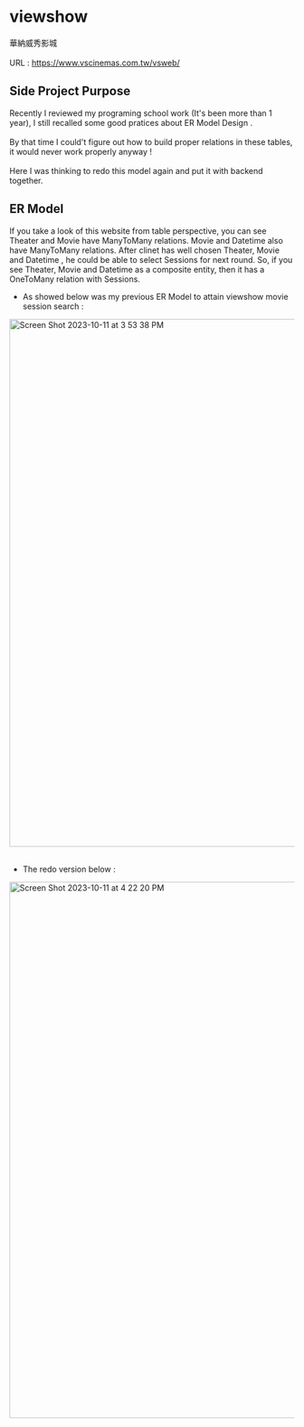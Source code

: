 # viewshow
華納威秀影城<br></br>
URL : https://www.vscinemas.com.tw/vsweb/

## Side Project Purpose
Recently I reviewed my programing school work (It's been more than 1 year), I still recalled some good pratices about ER Model Design . <br></br>
By that time I could't figure out how to build proper relations in these tables, it would never work properly anyway ! <br></br>
Here I was thinking to redo this model again and put it with backend together.   

## ER Model
If you take a look of this website from table perspective, you can see Theater and Movie have ManyToMany relations. Movie and Datetime also have ManyToMany relations. After clinet has well chosen
Theater, Movie and Datetime , he could be able to select Sessions for next round. So, if you see Theater, Movie and Datetime as a composite entity, then it has a OneToMany relation
with Sessions.

* As showed below was my previous ER Model to attain viewshow movie session search :

<img width="932" alt="Screen Shot 2023-10-11 at 3 53 38 PM" src="https://github.com/chenchenghung/viewshow/assets/29514988/572c0b78-2dbb-4248-a422-8e5a3e0e3e3f">
<br></br>

* The redo version below :

<img width="947" alt="Screen Shot 2023-10-11 at 4 22 20 PM" src="https://github.com/chenchenghung/viewshow/assets/29514988/c21c4b71-e3c5-463f-a62d-2a7eac32e5e2">

